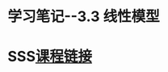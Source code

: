 # 学习笔记--3.3 线性模型
# SSS[课程链接](https://www.bilibili.com/video/BV1eh411b7ZW/?spm_id_from=333.788&vd_source=f20f12f3aeb414c35504dd8ea1cba544)

